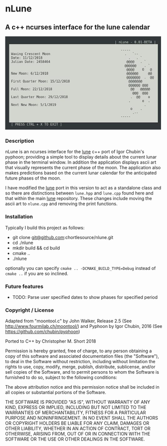 # nLune

## A c++ ncurses interface for the lune calendar


![nlune running in terminal](gfx/nlune_screenshot.jpg?raw=true "nLune")


### Description

nLune is an ncurses interface for the [lune](https://github.com/chortlesource/lune) c++ port of Igor Chubin's pyphoon; providing a simple tool to display details about the current lunar phase in the terminal window. In addition the application displays ascii art that visually represents the current phase of the moon. The application also makes predictions based on the current lunar calendar for the anticipated future phases of the moon.

I have modified the [lune](https://github.com/chortlesource/lune) port in this version to act as a standalone class and so there are distinctions between `lune.hpp` and `lune.cpp` found here and that within the main [lune](https://github.com/chortlesource/lune) repository. These changes include moving the ascii art to `nlune.cpp` and removing the print functions.


### Installation
Typically I build this project as follows:
* git clone git@github.com:chortlesource/nlune.git
* cd ./nlune
* mkdir build && cd build
* cmake ..
* ./nlune

optionally you can specify `cmake .. -DCMAKE_BUILD_TYPE=Debug` instead of `cmake ..` if you are so inclined.


### Future features

* TODO: Parse user specified dates to show phases for specified period


### Copyright / License

Adapted from "moontool.c" by John Walker, Release 2.5 (See http://www.fourmilab.ch/moontool/)
and Pyphoon by Igor Chubin, 2016 (See https://github.com/chubin/pyphoon)

Ported to C++ by Christopher M. Short 2018

Permission is hereby granted, free of charge, to any person obtaining a copy of this software and associated documentation files (the "Software"), to deal in the Software without restriction, including without limitation the rights to use, copy, modify, merge, publish, distribute, sublicense, and/or sell copies of the Software, and to permit persons to whom the Software is furnished to do so, subject to the following conditions:

The above attribution notice and this permission notice shall be included in all copies or substantial portions of the Software.

THE SOFTWARE IS PROVIDED "AS IS", WITHOUT WARRANTY OF ANY KIND, EXPRESS OR IMPLIED, INCLUDING BUT NOT LIMITED TO THE WARRANTIES OF MERCHANTABILITY, FITNESS FOR A PARTICULAR PURPOSE AND NONINFRINGEMENT. IN NO EVENT SHALL THE AUTHORS OR COPYRIGHT HOLDERS BE LIABLE FOR ANY CLAIM, DAMAGES OR OTHER LIABILITY, WHETHER IN AN ACTION OF CONTRACT, TORT OR OTHERWISE, ARISING FROM, OUT OF OR IN CONNECTION WITH THE SOFTWARE OR THE USE OR OTHER DEALINGS IN THE SOFTWARE.
